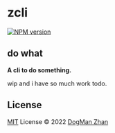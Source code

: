 # zcli

[![NPM version](https://img.shields.io/npm/v/@dmzj/zcli?color=a1b858&label=)](https://www.npmjs.com/package/@dmzj/zcli)

## do what

**A cli to do something.**

wip and i have so much work todo.

## License

[MIT](./LICENSE) License © 2022 [DogMan Zhan](https://github.com/dmZhan)
